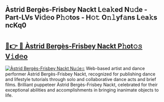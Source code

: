 ## Àstrid Bergès-Frisbey Nackt L𝚎a𝚔ed N𝚞𝚍e - Part-LVs Vi𝚍𝚎o P𝚑𝚘tos - H𝚘𝚝 O𝚗𝚕yf𝚊ns L𝚎a𝚔s ncKq0

# <h2><a href="http://kf2da03.oniu.top/?m=%c3%80strid+Berg%c3%a8s-Frisbey+Nackt">🔗👉 🔴 Àstrid Bergès-Frisbey Nackt P𝚑ot𝚘𝚜 V𝚒d𝚎o</a></h2>

[![Àstrid Bergès-Frisbey Nackt Nu𝚍e𝚜](https://i.imgur.com/0qMVB7G.gif)](http://kf2da03.oniu.top/?m=%c3%80strid+Berg%c3%a8s-Frisbey+Nackt)
Web-based artist and dance performer Àstrid Bergès-Frisbey Nackt, recognized for publishing dance and lifestyle tutorials through solo and collaborative dance acts and brief films. Brilliant puppeteer Àstrid Bergès-Frisbey Nackt, celebrated for their exceptional abilities and accomplishments in bringing inanimate objects to life.  

